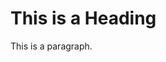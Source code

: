 <!DOCTYPE html>
<html>
<head>
<title>Pros and Cons to Being a Cat-dad.</title>
</head>
<body>

<h1>This is a Heading</h1>
<p>This is a paragraph.</p>

</body>
</html>
